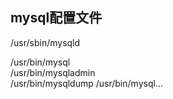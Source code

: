 ## mysql配置文件


/usr/sbin/mysqld

/usr/bin/mysql  
/usr/bin/mysqladmin  
/usr/bin/mysqldump
/usr/bin/mysql...